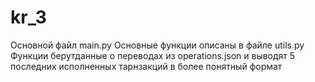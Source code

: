 # kr_3
Основной файл main.py 
Основные функции описаны в файле utils.py
Функции берутданные о переводах из operations.json и выводят 5 последних исполненных тарнзакций в более понятный формат
